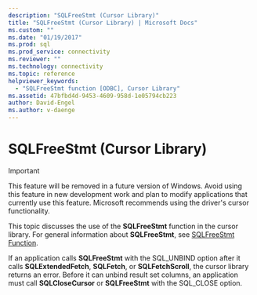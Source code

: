 ```yaml
---
description: "SQLFreeStmt (Cursor Library)"
title: "SQLFreeStmt (Cursor Library) | Microsoft Docs"
ms.custom: ""
ms.date: "01/19/2017"
ms.prod: sql
ms.prod_service: connectivity
ms.reviewer: ""
ms.technology: connectivity
ms.topic: reference
helpviewer_keywords: 
  - "SQLFreeStmt function [ODBC], Cursor Library"
ms.assetid: 47bfbd4d-9453-4609-958d-1e05794cb223
author: David-Engel
ms.author: v-daenge
---
```

# SQLFreeStmt (Cursor Library)
> [!IMPORTANT]  
>  This feature will be removed in a future version of Windows. Avoid using this feature in new development work and plan to modify applications that currently use this feature. Microsoft recommends using the driver's cursor functionality.  
  
 This topic discusses the use of the **SQLFreeStmt** function in the cursor library. For general information about **SQLFreeStmt**, see [SQLFreeStmt Function](../../../odbc/reference/syntax/sqlfreestmt-function.md).  
  
 If an application calls **SQLFreeStmt** with the SQL_UNBIND option after it calls **SQLExtendedFetch**, **SQLFetch**, or **SQLFetchScroll**, the cursor library returns an error. Before it can unbind result set columns, an application must call **SQLCloseCursor** or **SQLFreeStmt** with the SQL_CLOSE option.
